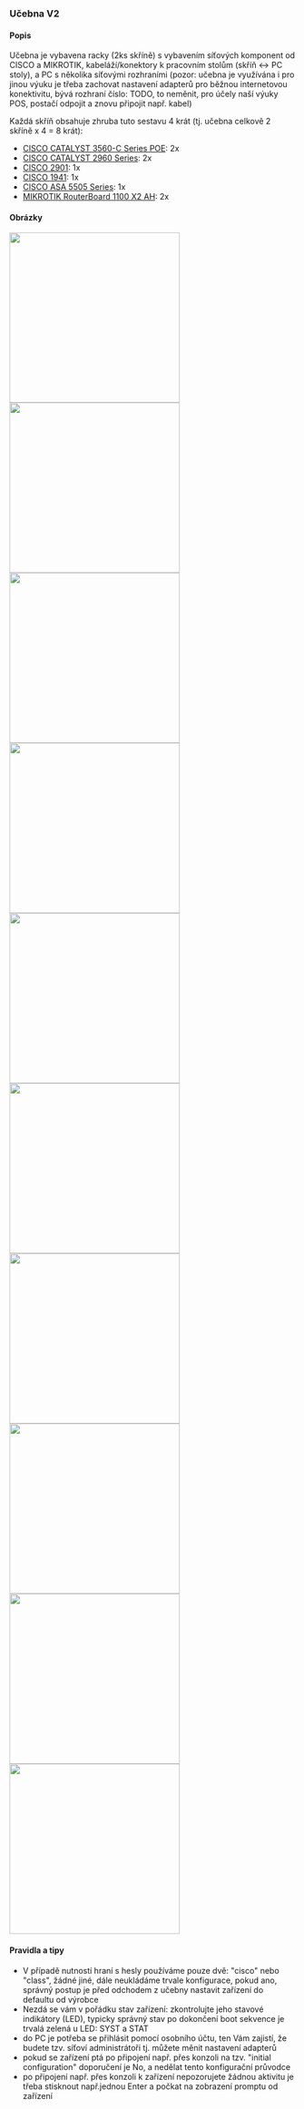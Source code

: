 ### Učebna V2

#### Popis

Učebna je vybavena racky (2ks skříně) s vybavením síťových komponent od CISCO a MIKROTIK, kabeláží/konektory k pracovním stolům (skříň <-> PC stoly), a PC s několika síťovými rozhraními (pozor: učebna je využívána i pro jinou výuku je třeba zachovat nastavení adapterů pro běžnou internetovou konektivitu, bývá rozhraní číslo: TODO, to neměnit, pro účely naší výuky POS, postačí odpojit a znovu připojit např. kabel)

Každá skříň obsahuje zhruba tuto sestavu 4 krát (tj. učebna celkově 2 skříně x 4 = 8 krát):

- [CISCO CATALYST 3560-C Series POE](https://www.cisco.com/c/en/us/support/switches/catalyst-3560-c-series-switches/series.html): 2x
- [CISCO CATALYST 2960 Series](https://www.cisco.com/c/en/us/support/switches/catalyst-2960-series-switches/series.html): 2x
- [CISCO 2901](https://www.cisco.com/c/en/us/support/routers/2900-series-integrated-services-routers-isr/series.html): 1x
- [CISCO 1941](https://www.cisco.com/c/en/us/products/collateral/routers/1900-series-integrated-services-routers-isr/data_sheet_c78_556319.html): 1x
- [CISCO ASA 5505 Series](https://www.cisco.com/c/en/us/products/collateral/security/asa-5500-series-next-generation-firewalls/datasheet-c78-733510.html): 1x
- [MIKROTIK RouterBoard 1100 X2 AH](https://mikrotik.com/product/RB1100AHx2): 2x

#### Obrázky

<img src="v2-pic-01_v1.0.jpg" width="300"/><img src="v2-pic-02_v1.0.jpg" width="300"/><img src="v2-pic-03_v1.0.jpg" width="300"/>
<img src="v2-pic-04_v1.0.jpg" width="300"/><img src="v2-pic-05_v1.0.jpg" width="300"/><img src="v2-pic-06_v1.0.jpg" width="300"/>
<img src="v2-pic-07_v1.0.jpg" width="300"/><img src="v2-pic-08_v1.0.jpg" width="300"/><img src="v2-pic-09_v1.0.jpg" width="300"/>
<img src="v2-pic-10_v1.0.jpg" width="300"/>

#### Pravidla a tipy

- V případě nutností hraní s hesly používáme pouze dvě: "cisco" nebo "class", žádné jiné, dále neukládáme trvale konfigurace, pokud ano, správný postup je před odchodem z učebny nastavit zařízení do defaultu od výrobce 
- Nezdá se vám v pořádku stav zařízení: zkontrolujte jeho stavové indikátory (LED), typicky správný stav po dokončení boot sekvence je trvalá zelená u LED: SYST a STAT
- do PC je potřeba se přihlásit pomocí osobního účtu, ten Vám zajistí, že budete tzv. síťoví administrátoři tj. můžete měnit nastavení adapterů
- pokud se zařízení ptá po připojení např. přes konzoli na tzv. "initial configuration" doporučení je No, a nedělat tento konfigurační průvodce
- po připojení např. přes konzoli k zařízení nepozorujete žádnou aktivitu je třeba stisknout např.jednou Enter a počkat na zobrazení promptu od zařízení
